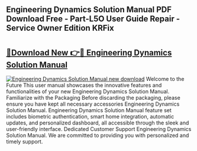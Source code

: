 ## Engineering Dynamics Solution Manual PDF Download Free - Part-L5O User Guide Repair - Service Owner Edition KRFix

# <h2><a href="http://bc27483.oget.top/?id=Engineering+Dynamics+Solution+Manual">🔗Download New 👉🔴 Engineering Dynamics Solution Manual</a></h2>

[![Engineering Dynamics Solution Manual new download](https://i.imgur.com/5g1atiW.png)](http://bc27483.oget.top/?id=Engineering+Dynamics+Solution+Manual)
Welcome to the Future This user manual showcases the innovative features and functionalities of your new Engineering Dynamics Solution Manual. Familiarize with the Packaging Before discarding the packaging, please ensure you have kept all necessary accessories Engineering Dynamics Solution Manual. Engineering Dynamics Solution Manual feature set includes biometric authentication, smart home integration, automatic updates, and personalized dashboard, all accessible through the sleek and user-friendly interface. Dedicated Customer Support Engineering Dynamics Solution Manual. We are committed to providing you with personalized and timely support.

